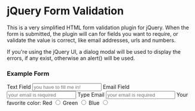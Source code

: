 jQuery Form Validation
======================
This is a very simplified HTML form validation plugin for jQuery.  When the form
is submitted, the plugin will can for fields you want to require, or validate
the value is correct, like email addresses, urls and numbers.

If you're using the jQuery UI, a dialog modal will be used to display the errors,
if any exist, otherwise an alert() will be used.

### Example Form
<span>
<form method="post" action="" id="myForm">
Text Field <input type="text" name="field_1" class="required" title="Text Field" placeholder="you have to fill me in!" />
Email Field <input type="email" name="field_2" class="required" title="Email_Address" id="Email_Address" placeholder="your email is required" />
Type Email <input type="email" name="field_3" class="match match-Email_Address" title="Verify_Email_Address" placeholder="your email is required" />
Your favorite color:
<label>Red <input type="radio" name="radio_1" class="required" id="Choose_Your_Color" value="#ff0000" /></label>
<label>Green <input type="radio" name="radio_1" value="#00ff00" /></label>
<label>Blue <input type="radio" name="radio_1"  value="#0000ff" /></label>
<form>
<script type="text/javascript">
// <![CDATA
jQuery(function($) {
 $('#myForm').gwtFormValidate();
});
// ]]>
</script>
</span>
